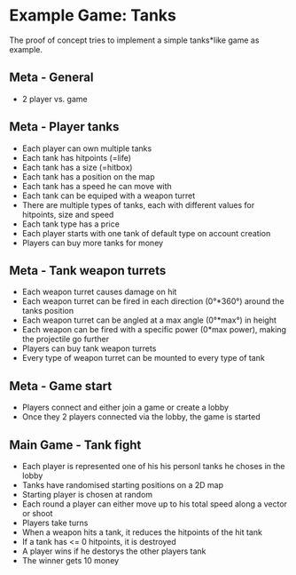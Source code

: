 # Example Game: Tanks

The proof of concept tries to implement a simple tanks*like game as example.

## Meta - General
* 2 player vs. game

## Meta - Player tanks
* Each player can own multiple tanks
* Each tank has hitpoints (=life)
* Each tank has a size (=hitbox)
* Each tank has a position on the map
* Each tank has a speed he can move with
* Each tank can be equiped with a weapon turret
* There are multiple types of tanks, each with different values for hitpoints, size and speed
* Each tank type has a price
* Each player starts with one tank of default type on account creation
* Players can buy more tanks for money

## Meta - Tank weapon turrets
* Each weapon turret causes damage on hit
* Each weapon turret can be fired in each direction (0°*360°) around the tanks position
* Each weapon turret can be angled at a max angle (0°*max°) in height
* Each weapon can be fired with a specific power (0*max power), making the projectile go further
* Players can buy tank weapon turrets
* Every type of weapon turret can be mounted to every type of tank

## Meta - Game start
* Players connect and either join a game or create a lobby
* Once they 2 players connected via the lobby, the game is started

## Main Game - Tank fight
* Each player is represented one of his his personl tanks he choses in the lobby
* Tanks have randomised starting positions on a 2D map
* Starting player is chosen at random
* Each round a player can either move up to his total speed along a vector or shoot
* Players take turns
* When a weapon hits a tank, it reduces the hitpoints of the hit tank
* If a tank has <= 0 hitpoints, it is destroyed
* A player wins if he destorys the other players tank
* The winner gets 10 money
